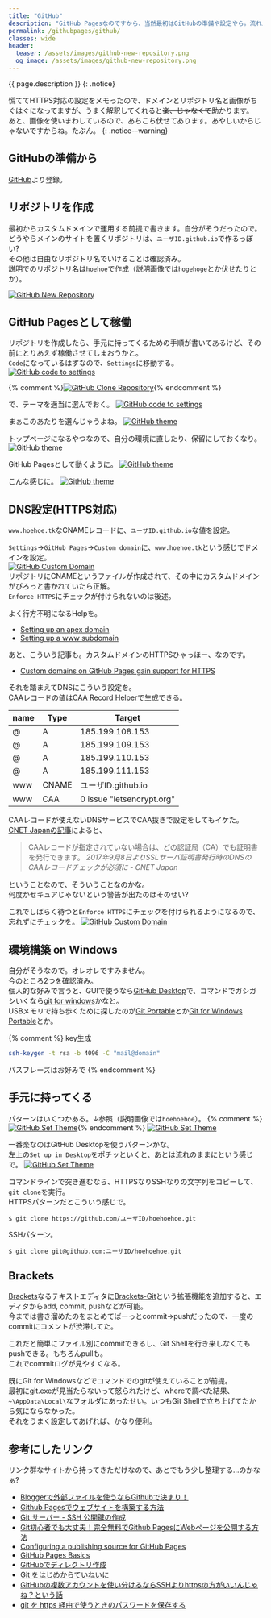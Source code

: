 ```yaml
---
title: "GitHub"
description: "GitHub Pagesなのですから、当然最初はGitHubの準備や設定やら。流れ上、あらゆるGitHub関係の記述あり。"
permalink: /githubpages/github/
classes: wide
header:
  teaser: /assets/images/github-new-repository.png
  og_image: /assets/images/github-new-repository.png
---
```

{{ page.description }}
{: .notice}

慌ててHTTPS対応の設定をメモったので、ドメインとリポジトリ名と画像がちぐはぐになってますが、うまく解釈してくれると~~楽、じゃなくて~~助かります。  
あと、画像を使いまわしているので、あちこち伏せてあります。あやしいからじゃないですからね。たぶん。
{: .notice--warning}

## GitHubの準備から
[GitHub](https://github.com/)より登録。

## リポジトリを作成  
最初からカスタムドメインで運用する前提で書きます。自分がそうだったので。   
どうやらメインのサイトを置くリポジトリは、`ユーザID.github.io`で作るっぽい?  
その他は自由なリポジトリ名でいけることは確認済み。  
説明でのリポジトリ名は`hoehoe`で作成（説明画像では`hogehoge`とか伏せたりとか）。

[![GitHub New Repository](/assets/images/github-new-repository.png)](/assets/images/github-new-repository.png)

## GitHub Pagesとして稼働

リポジトリを作成したら、手元に持ってくるための手順が書いてあるけど、その前にとりあえず稼働させてしまおうかと。  
`Code`になっているはずなので、`Settings`に移動する。
[![GitHub code to settings](/assets/images/github_new-github-pages-code-to-settings.png)](/assets/images/github_new-github-pages-code-to-settings.png)

{% comment %}[![GitHub Clone Repository](/assets/images/github-set-theme.png)](/assets/images/github-set-theme.png){% endcomment %}

で、テーマを適当に選んでおく。
[![GitHub code to settings](/assets/images/github_new-github-pages-before.png)](/assets/images/github_new-github-pages-before.png)

まぁこのあたりを選んじゃうよね。
[![GitHub theme](/assets/images/github_new-github-pages-select-theme-hacker.png)](/assets/images/github_new-github-pages-select-theme-hacker.png)

トップページになるやつなので、自分の環境に直したり、保留にしておくなり。
[![GitHub theme](/assets/images/github_new-github-pages-index.png)](/assets/images/github_new-github-pages-index.png)

GitHub Pagesとして動くように。
[![GitHub theme](/assets/images/github_new-github-pages-after.png)](/assets/images/github_new-github-pages-after.png)

こんな感じに。
[![GitHub theme](/assets/images/github_new-github-pages-hacker.png)](/assets/images/github_new-github-pages-hacker.png)

## DNS設定(HTTPS対応)
`www.hoehoe.tk`なCNAMEレコードに、`ユーザID.github.io`な値を設定。

`Settings`→`GitHub Pages`→`Custom domain`に、`www.hoehoe.tk`という感じでドメインを設定。   
[![GitHub Custom Domain](/assets/images/github-custom-domain-enforce-yet.png)](/assets/images/github-custom-domain-enforce-yet.png)  
リポジトリにCNAMEというファイルが作成されて、その中にカスタムドメインがぴろっと書かれていたら正解。  
`Enforce HTTPS`にチェックが付けられないのは後述。  

よく行方不明になるHelpを。
+ [Setting up an apex domain](https://help.github.com/articles/setting-up-an-apex-domain/)
+ [Setting up a www subdomain](https://help.github.com/articles/setting-up-a-www-subdomain/)

あと、こういう記事も。カスタムドメインのHTTPSひゃっほー、なのです。
+ [Custom domains on GitHub Pages gain support for HTTPS](https://blog.github.com/2018-05-01-github-pages-custom-domains-https/)

それを踏まえてDNSにこういう設定を。  
CAAレコードの値は[CAA Record Helper](https://sslmate.com/caa/)で生成できる。  

| name | Type  | Target                    |
|------|-------|---------------------------|
| @    | A     | 185.199.108.153           |
| @    | A     | 185.199.109.153           |
| @    | A     | 185.199.110.153           |
| @    | A     | 185.199.111.153           |
| www  | CNAME | ユーザID.github.io         |
| www  | CAA   | 0 issue "letsencrypt.org" |

CAAレコードが使えないDNSサービスでCAA抜きで設定をしてもイケた。  
[CNET Japanの記事](https://japan.cnet.com/release/30208036/)によると、  
> CAAレコードが指定されていない場合は、どの認証局（CA）でも証明書を発行できます。
<cite>2017年9月8日よりSSLサーバ証明書発行時のDNSのCAAレコードチェックが必須に - CNET Japan</cite>  

ということなので、そういうことなのかな。  
何度かセキュアじゃないという警告が出たのはそのせい?

これでしばらく待つと`Enforce HTTPS`にチェックを付けられるようになるので、忘れずにチェックを。
[![GitHub Custom Domain](/assets/images/github-custom-domain-enforce-done.png)](/assets/images/github-custom-domain-enforce-done.png)

## 環境構築 on Windows 
自分がそうなので。オレオレですみません。   
今のところ2つを確認済み。  
個人的な好みで言うと、GUIで使うなら[GitHub Desktop](https://desktop.github.com/)で、コマンドでガシガシいくなら[git for windows](https://gitforwindows.org/)かなと。  
USBメモリで持ち歩くために探したのが[Git Portable](https://github.com/sheabunge/GitPortable)とか[Git for Windows Portable](https://portableapps.com/node/36346)とか。

{% comment %}
key生成
```sh
ssh-keygen -t rsa -b 4096 -C "mail@domain"
```
パスフレーズはお好みで
{% endcomment %}

## 手元に持ってくる

パターンはいくつかある。↓参照（説明画像では`hoehoehoe`）。
{% comment %}[![GitHub Set Theme](/assets/images/github-clone-hogehoge.png)](/assets/images/github-clone-hogehoge.png){% endcomment %}
[![GitHub Set Theme](/assets/images/github_new-repository-code.png)](/assets/images/github_new-repository-code.png)

一番楽なのはGitHub Desktopを使うパターンかな。  
左上の`Set up in Desktop`をポチッといくと、あとは流れのままにという感じで。
[![GitHub Set Theme](/assets/images/github_desctop-clone.png)](/assets/images/github_desctop-clone.png)

コマンドラインで突き進むなら、HTTPSなりSSHなりの文字列をコピーして、`git clone`を実行。  
HTTPSパターンだとこういう感じで。
```shell
$ git clone https://github.com/ユーザID/hoehoehoe.git
```
SSHパターン。
```shell
$ git clone git@github.com:ユーザID/hoehoehoe.git
```

## Brackets

[Brackets](http://brackets.io/)なるテキストエディタに[Brackets-Git](https://github.com/brackets-userland/brackets-git)という拡張機能を追加すると、エディタからadd, commit, pushなどが可能。  
今までは書き溜めたのをまとめてばーっとcommit→pushだったので、一度のcommitにコメントが渋滞してた。

これだと簡単にファイル別にcommitできるし、Git Shellを行き来しなくてもpushできる。もちろんpullも。  
これでcommitログが見やすくなる。

既にGit for Windowsなどでコマンドでのgitが使えていることが前提。  
最初にgit.exeが見当たらないって怒られたけど、whereで調べた結果、`~\AppData\Local\`なフォルダにあったせい。いつもGit Shellで立ち上げてたから気にならなかった。  
それをうまく設定してあげれば、かなり便利。  

## 参考にしたリンク

リンク群なサイトから持ってきただけなので、あとでもう少し整理する…のかなぁ?

+ [Bloggerで外部ファイルを使うならGithubで決まり！](http://blogger.weblix.net/2014/07/blogger-external-file-github-pages.html)
+ [Github Pagesでウェブサイトを構築する方法](http://blogger.weblix.net/2014/01/github-pages-create-web-site.html)
+ [Git サーバー - SSH 公開鍵の作成](https://git-scm.com/book/ja/v1/Git-%E3%82%B5%E3%83%BC%E3%83%90%E3%83%BC-SSH-%E5%85%AC%E9%96%8B%E9%8D%B5%E3%81%AE%E4%BD%9C%E6%88%90)
+ [Git初心者でも大丈夫！完全無料でGithub PagesにWebページを公開する方法](https://liginc.co.jp/web/html-css/html/96453)
+ [Configuring a publishing source for GitHub Pages](https://help.github.com/articles/configuring-a-publishing-source-for-github-pages/)
+ [GitHub Pages Basics](https://help.github.com/categories/github-pages-basics/)
+ [GitHubでディレクトリ作成](http://maeokaka.hatenablog.jp/entry/2016/07/07/001441)
+ [Git をはじめからていねいに](https://github.com/Shinpeim/introduction-to-git)
+ [GitHubの複数アカウントを使い分けるならSSHよりhttpsの方がいいんじゃね？という話](https://qiita.com/zaki-yama/items/bfb0c2bef516af58c3fa)
+ [git を https 経由で使うときのパスワードを保存する](https://qiita.com/usamik26/items/c655abcaeee02ea59695)